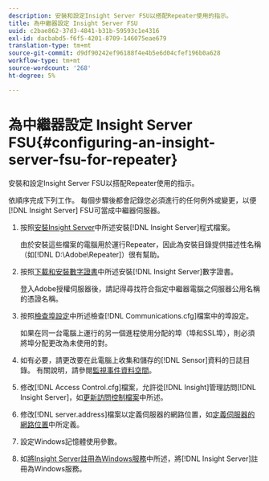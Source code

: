 ```yaml
---
description: 安裝和設定Insight Server FSU以搭配Repeater使用的指示。
title: 為中繼器設定 Insight Server FSU
uuid: c2bae862-37d3-4841-b31b-59593c1e4316
exl-id: dacbabd5-f6f5-4201-8709-146075eae679
translation-type: tm+mt
source-git-commit: d9df90242ef96188f4e4b5e6d04cfef196b0a628
workflow-type: tm+mt
source-wordcount: '268'
ht-degree: 5%

---
```


# 為中繼器設定 Insight Server FSU{#configuring-an-insight-server-fsu-for-repeater}

安裝和設定Insight Server FSU以搭配Repeater使用的指示。

依順序完成下列工作。 每個步驟後都會記錄您必須進行的任何例外或變更，以便[!DNL Insight Server] FSU可當成中繼器伺服器。

1. 按照[安裝Insight Server](../../../../home/c-inst-svr/c-install-ins-svr/c-install-ins-svr.md#concept-1c796b4ca427474f99ec6ba34d8254cd)中所述安裝[!DNL Insight Server]程式檔案。

   由於安裝這些檔案的電腦用於運行Repeater，因此為安裝目錄提供描述性名稱（如[!DNL D:\Adobe\Repeater]）很有幫助。

1. 按照[下載和安裝數字證書](../../../../home/c-inst-svr/c-install-ins-svr/t-install-proc-inst-svr-dpu/c-dnld-dgtl-cert/c-dnld-dgtl-cert.md#concept-4f79c240492f4e52b6375b4b3bbefa17)中所述安裝[!DNL Insight Server]數字證書。

   登入Adobe授權伺服器後，請記得尋找符合指定中繼器電腦之伺服器公用名稱的憑證名稱。

1. 按照[檢查埠設定](../../../../home/c-inst-svr/c-install-ins-svr/t-install-proc-inst-svr-dpu/t-chk-pt-stgs.md#task-a91191b0a19e4437aa535a27c734ae64)中所述檢查[!DNL Communications.cfg]檔案中的埠設定。

   如果在同一台電腦上運行的另一個進程使用分配的埠（埠和SSL埠），則必須將埠分配更改為未使用的對。

1. 如有必要，請更改要在此電腦上收集和儲存的[!DNL Sensor]資料的日誌目錄。 有關說明，請參閱[監視事件資料空間](../../../../home/c-inst-svr/c-admin-inst-svr/c-mntr-disk-spc/t-mntr-evt-data-spc.md#task-a54d4bd16b96437f943cd09e5d848440)。
1. 修改[!DNL Access Control.cfg]檔案，允許從[!DNL Insight]管理訪問[!DNL Insight Server]，如[更新訪問控制檔案](../../../../home/c-inst-svr/c-install-ins-svr/t-install-proc-inst-svr-dpu/c-updt-accss-ctrl-file.md#concept-fb9aa0c0e0664c018528f56d01c4808d)中所述。
1. 修改[!DNL server.address]檔案以定義伺服器的網路位置，如[定義伺服器的網路位置](../../../../home/c-inst-svr/c-install-ins-svr/t-install-proc-inst-svr-dpu/c-svrs-ntwk-loc/c-svrs-ntwk-loc.md#concept-87dd2aa3448c415ca1285bc445a8c649)中所定義。
1. 設定Windows記憶體使用參數。
1. 如[將Insight Server註冊為Windows服務](../../../../home/c-inst-svr/c-install-ins-svr/t-install-proc-inst-svr-dpu/c-reg-wdws-svc.md#concept-f2c7aa891d544a2595aa01d0d796a540)中所述，將[!DNL Insight Server]註冊為Windows服務。
